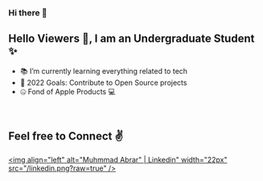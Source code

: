 ### Hi there 👋

<!--
**MuhmmadAbrar/MuhmmadAbrar** is a ✨ _special_ ✨ repository because its `README.md` (this file) appears on your GitHub profile.

Here are some ideas to get you started:

- 🔭 I’m currently working on ...
- 🌱 I’m currently learning ...
- 👯 I’m looking to collaborate on ...
- 🤔 I’m looking for help with ...
- 💬 Ask me about ...
- 📫 How to reach me: ...
- 😄 Pronouns: ...
- ⚡ Fun fact: ...
-->
##   Hello Viewers :raised_hands:, I am an Undergraduate Student ✨

- 📚 I’m currently learning everything related to tech
- 🥅 2022 Goals: Contribute to Open Source projects
- 🤐 Fond of Apple Products 💻 

<br />


## Feel free to Connect ✌

[<img align="left" alt="Muhmmad Abrar" | Linkedin" width="22px" src="/linkedin.png?raw=true" />][linkedin]


[linkedin]: https://www.linkedin.com/in/muhmmadabrar
